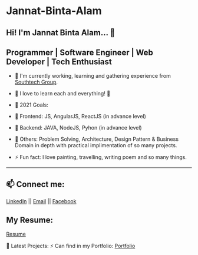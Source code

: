 # Jannat-Binta-Alam


Hi! I'm Jannat Binta Alam... 👋
---
## Programmer | Software Engineer | Web Developer | Tech Enthusiast

- 🔭 I'm currently working, learning and gathering experience from [Southtech Group](https://www.southtechgroup.com/).
- 🌱 I love to learn each and everything! 🤣

- 🥅 2021 Goals: 
-   🥅  Frontend: JS, AngularJS, ReactJS (in advance level)
-   🥅  Backend: JAVA, NodeJS, Pyhon (in advance level) 
-   🥅  Others: Problem Solving, Architecture, Design Pattern & Business Domain in depth with practical implimentation of so many projects.

- ⚡ Fun fact: I love painting, travelling, writing poem and so many things.

---

## 📫 Connect me:
[LinkedIn](https://www.linkedin.com/in/jannatbintaalam/) || [Email](jannat.cse.ewu@gmail.com) || [Facebook](https://www.facebook.com/jannat.ruma.7/)

## My Resume:
[Resume](https://github.com/JannatRuma/resume/blob/master/Resume_Jannat_Binta_Alam.pdf) 

📕 Latest Projects:
 ⚡ Can find in my Portfolio:
     [Portfolio](https://jannatruma.github.io/home/)
